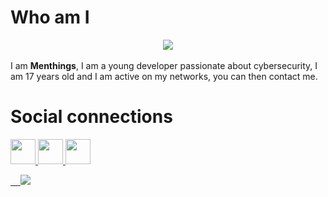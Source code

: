 <meta name="Keywords" content="Menthings">
<meta name="Keywords" content="Menthinqs">


# Who am I
<center><img src="https://media.giphy.com/media/A19JLnrlw4rte/giphy.gif"></center><br>
I am <strong>Menthings</strong>, I am a young developer passionate about cybersecurity, I am 17 years old and I am active on my networks, you can then contact me.

# Social connections
  <a href="https://twitter.com/Menthinqs">
    <img width="40px" height="40px" src="https://thewhiteh4t.github.io/images/svg/twitter.svg">
  </a>

  <a href="https://www.youtube.com/c/Menthings">
    <img width="40px" height="40px" src="https://thewhiteh4t.github.io/images/svg/youtube.svg">
  </a>
    <a href="https://www.github.com/Menthings" target="_blank">
  <img class="btn-floating grey darken-4 hoverable z-depth-3" width="40px" height="40px" src="https://thewhiteh4t.github.io/images/svg/github.svg">
</p>
  &nbsp;&nbsp;&nbsp;<a href="https://discord.gg/9ZzhQ49">
    <img src="https://i.imgur.com/zcubujh.png">
  </a>
</p>
